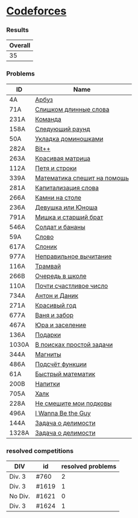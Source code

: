 # [Codeforces](https://codeforces.com/problemset)

### Results
| Overall |
|---------|
| 35      |

### Problems
| ID    | Name                                                                             |
|-------|----------------------------------------------------------------------------------|
| 4A    | [Арбуз](http://codeforces.com/problemset/problem/4/A)                            |
| 71A   | [ Слишком длинные слова ](https://codeforces.com/problemset/problem/71/A)        |
| 231A  | [ Команда ](https://codeforces.com/problemset/problem/231/A)                     |
| 158A  | [ Следующий раунд ](https://codeforces.com/problemset/problem/158/A)             |
| 50A   | [ Укладка доминошками ](https://codeforces.com/problemset/problem/50/A)          |
| 282A  | [ Bit++ ](https://codeforces.com/problemset/problem/282/A)                       |
| 263A  | [ Красивая матрица ](https://codeforces.com/problemset/problem/263/A)            |
| 112A  | [ Петя и строки ](https://codeforces.com/problemset/problem/112/A)               |
| 339A  | [ Математика спешит на помощь ](https://codeforces.com/problemset/problem/339/A) |
| 281A  | [ Капитализация слова ](https://codeforces.com/problemset/problem/281/A)         |
| 266A  | [ Камни на столе ](https://codeforces.com/problemset/problem/266/A)              |
| 236A  | [ Девушка или Юноша ](https://codeforces.com/problemset/problem/236/A)           |
| 791A  | [ Мишка и старший брат ](https://codeforces.com/problemset/problem/791/A)        |
| 546A  | [ Солдат и бананы ](https://codeforces.com/problemset/problem/546/A)             |
| 59A   | [ Слово ](https://codeforces.com/problemset/problem/59/A)                        |
| 617A  | [ Слоник ](https://codeforces.com/problemset/problem/617/A)                      |
| 977A  | [ Неправильное вычитание ](https://codeforces.com/problemset/problem/977/A)      |
| 116A  | [ Трамвай ](https://codeforces.com/problemset/problem/116/A)                     |
| 266B  | [ Очередь в школе ](https://codeforces.com/problemset/problem/266/B)             |
| 110A  | [ Почти счастливое число ](https://codeforces.com/problemset/problem/110/A)      |
| 734A  | [ Антон и Даник ](https://codeforces.com/problemset/problem/734/A)               |
| 271A  | [ Красивый год ](https://codeforces.com/problemset/problem/271/A)                |
| 677A  | [ Ваня и забор ](https://codeforces.com/problemset/problem/677/A)                |
| 467A  | [ Юра и заселение ](https://codeforces.com/problemset/problem/467/A)             |
| 136A  | [ Подарки ](https://codeforces.com/problemset/problem/136/A)                     |
| 1030A | [ В поисках простой задачи ](https://codeforces.com/problemset/problem/1030/A)   |
| 344A  | [ Магниты ](https://codeforces.com/problemset/problem/344/A)                     |
| 486A  | [ Подсчёт функции ](https://codeforces.com/problemset/problem/486/A)             |
| 61A   | [ Быстрый математик ](https://codeforces.com/problemset/problem/61/A)            |
| 200B  | [ Напитки ](https://codeforces.com/problemset/problem/200/B)                     |
| 705A  | [ Халк ](https://codeforces.com/problemset/problem/705/A)                        |
| 228A  | [ Не смешите мои подковы ](https://codeforces.com/problemset/problem/228/A)      |
| 496A  | [ I Wanna Be the Guy ](https://codeforces.com/problemset/problem/496/A)          |
| 144A  | [ Задача о делимости ](https://codeforces.com/problemset/problem/144/A)          |
| 1328A | [ Задача о делимости ](https://codeforces.com/problemset/problem/1328/A)         |

### resolved competitions
| DIV     | id    | resolved problems |
|---------|-------|-------------------|
| Div. 3  | #760  | 2                 |
| Div. 3  | #1619 | 1                 |
| No Div. | #1621 | 0                 |
| Div. 3  | #1624 | 1                 |

